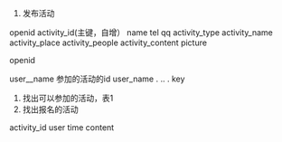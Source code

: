1. 发布活动


openid
activity_id(主键，自增）
name
tel
qq
activity_type
activity_name
activity_place
activity_people
activity_content
picture

openid

user__name  参加的活动的id
user_name
.
..
.
key

1. 找出可以参加的活动，表1
2. 找出报名的活动

activity_id user time content
